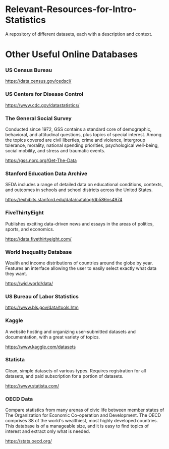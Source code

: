 # Relevant-Resources-for-Intro-Statistics

A repository of different datasets, each with a description and context.


# Other Useful Online Databases

### US Census Bureau 
https://data.census.gov/cedsci/

### US Centers for Disease Control
https://www.cdc.gov/datastatistics/

### The General Social Survey
Conducted since 1972, GSS contains a standard core of demographic, behavioral, and attitudinal questions, plus topics of special interest. Among the topics covered are civil liberties, crime and violence, intergroup tolerance, morality, national spending priorities, psychological well-being, social mobility, and stress and traumatic events.

https://gss.norc.org/Get-The-Data

### Stanford Education Data Archive
SEDA includes a range of detailed data on educational conditions, contexts, and outcomes in schools and school districts across the United States. 

https://exhibits.stanford.edu/data/catalog/db586ns4974	

### FiveThirtyEight
Publishes exciting data-driven news and essays in the areas of politics, sports, and economics.

https://data.fivethirtyeight.com/

### World Inequality Database
Wealth and income distributions of countries around the globe by year. Features an interface allowing the user to easily select exactly what data they want.

https://wid.world/data/

### US Bureau of Labor Statistics
https://www.bls.gov/data/tools.htm

### Kaggle
A website hosting and organizing user-submitted datasets and documentation, with a great variety of topics.

https://www.kaggle.com/datasets
### Statista
Clean, simple datasets of various types. Requires registration for all datasets, and paid subscription for a portion of datasets.

https://www.statista.com/

### OECD Data
Compare statistics from many arenas of civic life between member states of The Organization for Economic Co-operation and Development. The OECD comprises 38 of the world's wealthiest, most highly developed countries. This database is of a manageable size, and it is easy to find topics of interest and extract only what is needed.

https://stats.oecd.org/
